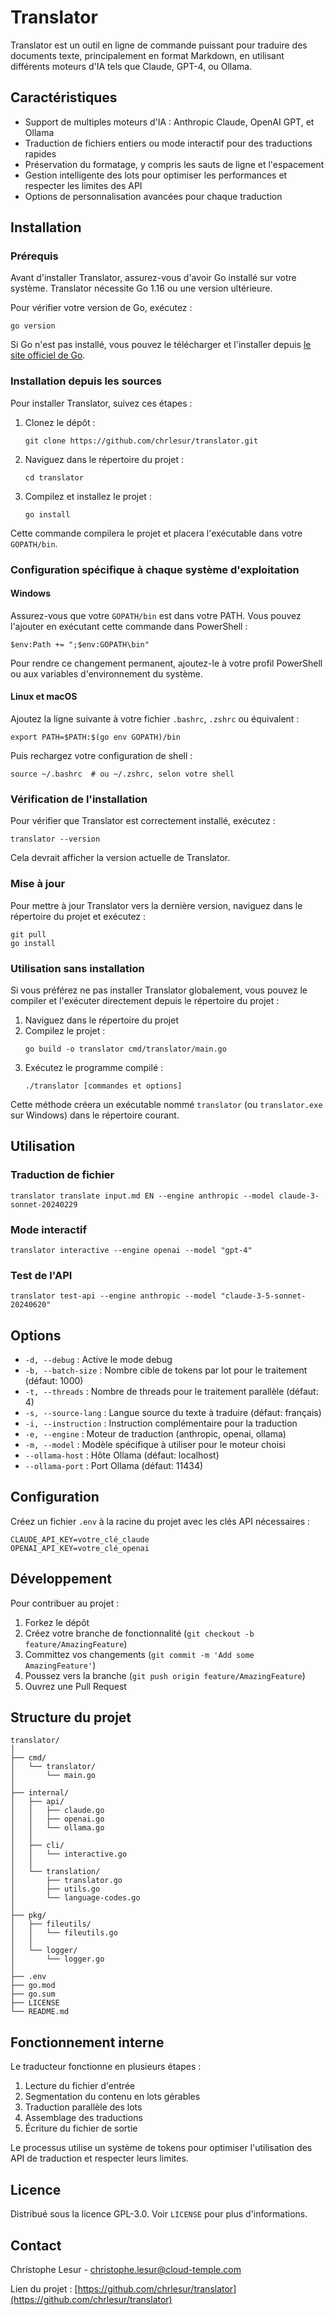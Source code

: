 # Translator

Translator est un outil en ligne de commande puissant pour traduire des documents texte, principalement en format Markdown, en utilisant différents moteurs d'IA tels que Claude, GPT-4, ou Ollama.

## Caractéristiques

- Support de multiples moteurs d'IA : Anthropic Claude, OpenAI GPT, et Ollama
- Traduction de fichiers entiers ou mode interactif pour des traductions rapides
- Préservation du formatage, y compris les sauts de ligne et l'espacement
- Gestion intelligente des lots pour optimiser les performances et respecter les limites des API
- Options de personnalisation avancées pour chaque traduction

## Installation

### Prérequis

Avant d'installer Translator, assurez-vous d'avoir Go installé sur votre système. Translator nécessite Go 1.16 ou une version ultérieure.

Pour vérifier votre version de Go, exécutez :
```
go version
```

Si Go n'est pas installé, vous pouvez le télécharger et l'installer depuis [le site officiel de Go](https://golang.org/dl/).

### Installation depuis les sources

Pour installer Translator, suivez ces étapes :

1. Clonez le dépôt :
   ```
   git clone https://github.com/chrlesur/translator.git
   ```

2. Naviguez dans le répertoire du projet :
   ```
   cd translator
   ```

3. Compilez et installez le projet :
   ```
   go install
   ```

Cette commande compilera le projet et placera l'exécutable dans votre `GOPATH/bin`.

### Configuration spécifique à chaque système d'exploitation

#### Windows

Assurez-vous que votre `GOPATH/bin` est dans votre PATH. Vous pouvez l'ajouter en exécutant cette commande dans PowerShell :
```
$env:Path += ";$env:GOPATH\bin"
```
Pour rendre ce changement permanent, ajoutez-le à votre profil PowerShell ou aux variables d'environnement du système.

#### Linux et macOS

Ajoutez la ligne suivante à votre fichier `.bashrc`, `.zshrc` ou équivalent :
```
export PATH=$PATH:$(go env GOPATH)/bin
```
Puis rechargez votre configuration de shell :
```
source ~/.bashrc  # ou ~/.zshrc, selon votre shell
```

### Vérification de l'installation

Pour vérifier que Translator est correctement installé, exécutez :
```
translator --version
```

Cela devrait afficher la version actuelle de Translator.

### Mise à jour

Pour mettre à jour Translator vers la dernière version, naviguez dans le répertoire du projet et exécutez :
```
git pull
go install
```

### Utilisation sans installation

Si vous préférez ne pas installer Translator globalement, vous pouvez le compiler et l'exécuter directement depuis le répertoire du projet :

1. Naviguez dans le répertoire du projet
2. Compilez le projet :
   ```
   go build -o translator cmd/translator/main.go
   ```
3. Exécutez le programme compilé :
   ```
   ./translator [commandes et options]
   ```

Cette méthode créera un exécutable nommé `translator` (ou `translator.exe` sur Windows) dans le répertoire courant.

## Utilisation

### Traduction de fichier

```
translator translate input.md EN --engine anthropic --model claude-3-sonnet-20240229
```

### Mode interactif

```
translator interactive --engine openai --model "gpt-4"
```

### Test de l'API

```
translator test-api --engine anthropic --model "claude-3-5-sonnet-20240620"
```

## Options

- `-d, --debug` : Active le mode debug
- `-b, --batch-size` : Nombre cible de tokens par lot pour le traitement (défaut: 1000)
- `-t, --threads` : Nombre de threads pour le traitement parallèle (défaut: 4)
- `-s, --source-lang` : Langue source du texte à traduire (défaut: français)
- `-i, --instruction` : Instruction complémentaire pour la traduction
- `-e, --engine` : Moteur de traduction (anthropic, openai, ollama)
- `-m, --model` : Modèle spécifique à utiliser pour le moteur choisi
- `--ollama-host` : Hôte Ollama (défaut: localhost)
- `--ollama-port` : Port Ollama (défaut: 11434)

## Configuration

Créez un fichier `.env` à la racine du projet avec les clés API nécessaires :

```
CLAUDE_API_KEY=votre_clé_claude
OPENAI_API_KEY=votre_clé_openai
```

## Développement

Pour contribuer au projet :

1. Forkez le dépôt
2. Créez votre branche de fonctionnalité (`git checkout -b feature/AmazingFeature`)
3. Committez vos changements (`git commit -m 'Add some AmazingFeature'`)
4. Poussez vers la branche (`git push origin feature/AmazingFeature`)
5. Ouvrez une Pull Request

## Structure du projet

```
translator/
│
├── cmd/
│   └── translator/
│       └── main.go
│
├── internal/
│   ├── api/
│   │   ├── claude.go
│   │   ├── openai.go
│   │   └── ollama.go
│   │
│   ├── cli/
│   │   └── interactive.go
│   │
│   └── translation/
│       ├── translator.go
│       ├── utils.go
│       └── language-codes.go
│
├── pkg/
│   ├── fileutils/
│   │   └── fileutils.go
│   │
│   └── logger/
│       └── logger.go
│
├── .env
├── go.mod
├── go.sum
├── LICENSE
└── README.md
```

## Fonctionnement interne

Le traducteur fonctionne en plusieurs étapes :

1. Lecture du fichier d'entrée
2. Segmentation du contenu en lots gérables
3. Traduction parallèle des lots
4. Assemblage des traductions
5. Écriture du fichier de sortie

Le processus utilise un système de tokens pour optimiser l'utilisation des API de traduction et respecter leurs limites.

## Licence

Distribué sous la licence GPL-3.0. Voir `LICENSE` pour plus d'informations.

## Contact

Christophe Lesur - christophe.lesur@cloud-temple.com

Lien du projet : [https://github.com/chrlesur/translator](https://github.com/chrlesur/translator)
